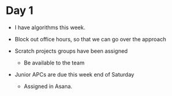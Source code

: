 # Day 1

- I have algorithms this week.

- Block out office hours, so that we can go over the approach

- Scratch projects groups have been assigned
  - Be available to the team

- Junior APCs are due this week end of Saturday
  - Assigned in Asana.

